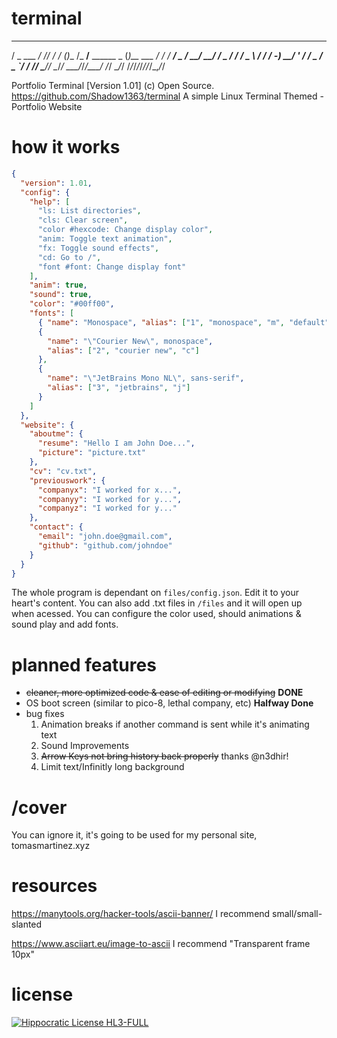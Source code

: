 # terminal
   ___           __  ___     ___        ______              _           __
  / _ \___  ____/ /_/ _/__  / (_)__    /_  __/__ ______ _  (_)__  ___ _/ /
 / ___/ _ \/ __/ __/ _/ _ \/ / / _ \    / / / -_) __/  ' \/ / _ \/ _ `/ / 
/_/   \___/_/  \__/_/ \___/_/_/\___/   /_/  \__/_/ /_/_/_/_/_//_/\_,_/_/  
                                                                                    
Portfolio Terminal [Version 1.01]
(c) Open Source. https://github.com/Shadow1363/terminal
A simple Linux Terminal Themed - Portfolio Website

# how it works
```json
{
  "version": 1.01,
  "config": {
    "help": [
      "ls: List directories",
      "cls: Clear screen",
      "color #hexcode: Change display color",
      "anim: Toggle text animation",
      "fx: Toggle sound effects",
      "cd: Go to /",
      "font #font: Change display font"
    ],
    "anim": true,
    "sound": true,
    "color": "#00ff00",
    "fonts": [
      { "name": "Monospace", "alias": ["1", "monospace", "m", "default"] },
      {
        "name": "\"Courier New\", monospace",
        "alias": ["2", "courier new", "c"]
      },
      {
        "name": "\"JetBrains Mono NL\", sans-serif",
        "alias": ["3", "jetbrains", "j"]
      }
    ]
  },
  "website": {
    "aboutme": {
      "resume": "Hello I am John Doe...",
      "picture": "picture.txt"
    },
    "cv": "cv.txt",
    "previouswork": {
      "companyx": "I worked for x...",
      "companyy": "I worked for y...",
      "companyz": "I worked for y..."
    },
    "contact": {
      "email": "john.doe@gmail.com",
      "github": "github.com/johndoe"
    }
  }
}
```

The whole program is dependant on `files/config.json`. Edit it to your heart's content.
You can also add .txt files in `/files` and it will open up when acessed.
You can configure the color used, should animations & sound play and add fonts.

# planned features
- ~~cleaner, more optimized code & ease of editing or modifying~~ **DONE**
- OS boot screen (similar to pico-8, lethal company, etc) **Halfway Done**
- bug fixes 
  1. Animation breaks if another command is sent while it's animating text
  2. Sound Improvements
  3. ~~Arrow Keys not bring history back properly~~ thanks @n3dhir!
  4. Limit text/Infinitly long background

# /cover
You can ignore it, it's going to be used for my personal site, tomasmartinez.xyz

# resources
https://manytools.org/hacker-tools/ascii-banner/
I recommend small/small-slanted

https://www.asciiart.eu/image-to-ascii
I recommend "Transparent frame 10px"

# license
[![Hippocratic License HL3-FULL](https://img.shields.io/static/v1?label=Hippocratic%20License&message=HL3-FULL&labelColor=5e2751&color=bc8c3d)](https://firstdonoharm.dev/version/3/0/full.html)
